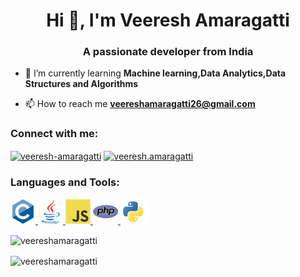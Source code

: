 <h1 align="center">Hi 👋, I'm Veeresh Amaragatti</h1>
<h3 align="center">A passionate developer from India</h3>

- 🌱 I’m currently learning **Machine learning,Data Analytics,Data Structures and Algorithms**

- 📫 How to reach me **veereshamaragatti26@gmail.com**

<h3 align="left">Connect with me:</h3>
<p align="left">
<a href="https://linkedin.com/in/veeresh-amaragatti" target="blank"><img align="center" src="https://raw.githubusercontent.com/rahuldkjain/github-profile-readme-generator/master/src/images/icons/Social/linked-in-alt.svg" alt="veeresh-amaragatti" height="30" width="40" /></a>
<a href="https://instagram.com/veeresh.amaragatti" target="blank"><img align="center" src="https://raw.githubusercontent.com/rahuldkjain/github-profile-readme-generator/master/src/images/icons/Social/instagram.svg" alt="veeresh.amaragatti" height="30" width="40" /></a>
</p>

<h3 align="left">Languages and Tools:</h3>
<p align="left"> <a href="https://www.cprogramming.com/" target="_blank" rel="noreferrer"> <img src="https://raw.githubusercontent.com/devicons/devicon/master/icons/c/c-original.svg" alt="c" width="40" height="40"/> </a> <a href="https://www.java.com" target="_blank" rel="noreferrer"> <img src="https://raw.githubusercontent.com/devicons/devicon/master/icons/java/java-original.svg" alt="java" width="40" height="40"/> </a> <a href="https://developer.mozilla.org/en-US/docs/Web/JavaScript" target="_blank" rel="noreferrer"> <img src="https://raw.githubusercontent.com/devicons/devicon/master/icons/javascript/javascript-original.svg" alt="javascript" width="40" height="40"/> </a> <a href="https://www.php.net" target="_blank" rel="noreferrer"> <img src="https://raw.githubusercontent.com/devicons/devicon/master/icons/php/php-original.svg" alt="php" width="40" height="40"/> </a> <a href="https://www.python.org" target="_blank" rel="noreferrer"> <img src="https://raw.githubusercontent.com/devicons/devicon/master/icons/python/python-original.svg" alt="python" width="40" height="40"/> </a> </p>

<p><img align="center" src="https://github-readme-stats.vercel.app/api/top-langs?username=veereshamaragatti&show_icons=true&locale=en&layout=compact" alt="veereshamaragatti" /></p>

<p><img align="center" src="https://github-readme-streak-stats.herokuapp.com/?user=veereshamaragatti&" alt="veereshamaragatti" /></p>
